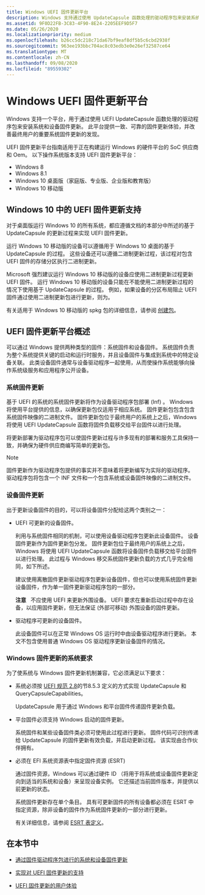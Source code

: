 ```yaml
---
title: Windows UEFI 固件更新平台
description: Windows 支持通过使用 UpdateCapsule 函数处理的驱动程序包来安装系统和设备固件更新。
ms.assetid: 9F0D22FB-3C83-4F90-8E24-2205EEF9D5F7
ms.date: 05/26/2020
ms.localizationpriority: medium
ms.openlocfilehash: b26cc5dc218c71da67bf9eaf8df5b5c6cbd2938f
ms.sourcegitcommit: 963ee193bbc704ac8c03edb3e0e26ef32587ce64
ms.translationtype: MT
ms.contentlocale: zh-CN
ms.lasthandoff: 09/08/2020
ms.locfileid: "89559302"
---
```

# <a name="windows-uefi-firmware-update-platform"></a>Windows UEFI 固件更新平台

Windows 支持一个平台，用于通过使用 UEFI UpdateCapsule 函数处理的驱动程序包来安装系统和设备固件更新。 此平台提供一致、可靠的固件更新体验，并改善最终用户的重要系统固件更新的发现。

UEFI 固件更新平台指南适用于正在构建运行 Windows 的硬件平台的 SoC 供应商和 Oem。 以下操作系统版本支持 UEFI 固件更新平台：

- Windows 8
- Windows 8.1
- Windows 10 桌面版（家庭版、专业版、企业版和教育版）
- Windows 10 移动版

## <a name="uefi-firmware-update-support-in-windows-10"></a>Windows 10 中的 UEFI 固件更新支持

对于桌面版运行 Windows 10 的所有系统，都应遵循文档的本部分中所述的基于 UpdateCapsule 的更新过程来实现 UEFI 固件更新。

运行 Windows 10 移动版的设备可以遵循用于 Windows 10 桌面的基于 UpdateCapsule 的过程。 这些设备还可以遵循二进制更新过程，该过程对包含 UEFI 固件的存储分区执行二进制更新。

Microsoft 强烈建议运行 Windows 10 移动版的设备应使用二进制更新过程更新 UEFI 固件。 运行 Windows 10 移动版的设备只能在不能使用二进制更新过程的情况下使用基于 UpdateCapsule 的过程。 例如，如果设备的分区布局阻止 UEFI 固件通过使用二进制更新包进行更新，则为。

有关适用于 Windows 10 移动版的 spkg 包的详细信息，请参阅 [创建包](/previous-versions/windows/hardware/packaging/dn756642(v=vs.85))。

## <a name="overview-of-the-uefi-firmware-update-platform"></a>UEFI 固件更新平台概述

可以通过 Windows 提供两种类型的固件：系统固件和设备固件。 系统固件负责为整个系统提供关键的启动和运行时服务，并且设备固件与集成到系统中的特定设备关联。 此类设备固件通常与设备驱动程序一起使用，从而使操作系统能够向操作系统级服务和应用程序公开设备。

### <a name="system-firmware-updates"></a>系统固件更新

基于 UEFI 的系统的系统固件更新将作为设备驱动程序包部署 (Inf) 。 Windows 将使用平台提供的信息，以确保更新包仅适用于相应系统。 固件更新包包含包含系统固件映像的二进制文件。 固件更新包位于最终用户的系统上之后，Windows 将使用 UEFI UpdateCapsule 函数将固件负载移交给平台固件以进行处理。

将更新部署为驱动程序包可以使固件更新过程与许多现有的部署和服务工具保持一致，并确保为硬件供应商编写简单的更新包。

> [!NOTE]
> 固件更新作为驱动程序包提供的事实并不意味着将更新编写为实际的驱动程序。 驱动程序包将包含一个 INF 文件和一个包含系统或设备固件映像的二进制文件。

### <a name="device-firmware-updates"></a>设备固件更新

出于更新设备固件的目的，可以将设备固件分配给这两个类别之一：

- UEFI 可更新的设备固件。

    利用与系统固件相同的机制，可以使用设备驱动程序包更新此设备固件。 设备固件更新作为固件更新包分发。 固件更新包位于最终用户的系统上之后，Windows 将使用 UEFI UpdateCapsule 函数将设备固件负载移交给平台固件以进行处理。 此过程与 Windows 移交系统固件更新负载的方式几乎完全相同，如下所述。

    建议使用离散固件更新驱动程序包更新设备固件，但也可以使用系统固件更新设备固件，作为单一固件更新驱动程序包的一部分。

    **注意**   不应使用 UEFI 来更新外围设备。 UEFI 要求在重新启动过程中存在设备，以应用固件更新，但无法保证 (外部可移动) 外围设备的固件更新。

- 驱动程序可更新的设备固件。

    此设备固件可以在正常 Windows OS 运行时中由设备驱动程序进行更新。 本文不包含使用普通 Windows OS 驱动程序更新设备固件的情况。

### <a name="system-requirements-for-windows-firmware-updates"></a>Windows 固件更新的系统要求

为了使系统与 Windows 固件更新机制兼容，它必须满足以下要求：

- 系统必须按 [UEFI 规范 2.8](https://uefi.org/specifications)的节8.5.3 定义的方式实现 UpdateCapsule 和 QueryCapsuleCapabilities。

    UpdateCapsule 用于通过 Windows 和平台固件传递固件更新负载。

- 平台固件必须支持 Windows 启动的固件更新。

    系统固件和某些设备固件类必须可使用此过程进行更新。 固件代码可识别传递给 UpdateCapsule 的固件更新有效负载，并启动更新过程。 该实现由合作伙伴拥有。

- 必须在 EFI 系统资源表中指定固件资源 (ESRT) 

    通过固件资源，Windows 可以通过硬件 ID （将用于将系统或设备固件更新定向到适当的系统和设备）来呈现设备实例。 它还描述当前固件版本，并提供以前更新的状态。

    系统固件更新存在单个条目。 具有可更新固件的所有设备都必须在 ESRT 中指定资源，除非设备的固件作为系统固件更新的一部分进行更新。

    有关详细信息，请参阅 [ESRT 表定义](esrt-table-definition.md)。

## <a name="in-this-section"></a>在本节中

- [通过固件驱动程序包进行的系统和设备固件更新](system-and-device-firmware-updates-via-a-firmware-driver-package.md)

- [实现对 UEFI 固件更新的支持](implementing-support-for-uefi-firmware-updates.md)

- [UEFI 固件更新的用户体验](user-experience-for-uefi-firmware-updates.md)

